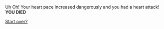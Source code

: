 Uh Oh! Your heart pace increased dangerously and you had a heart attack! **YOU DIED**

[Start over?](../intro/beginning.md)
